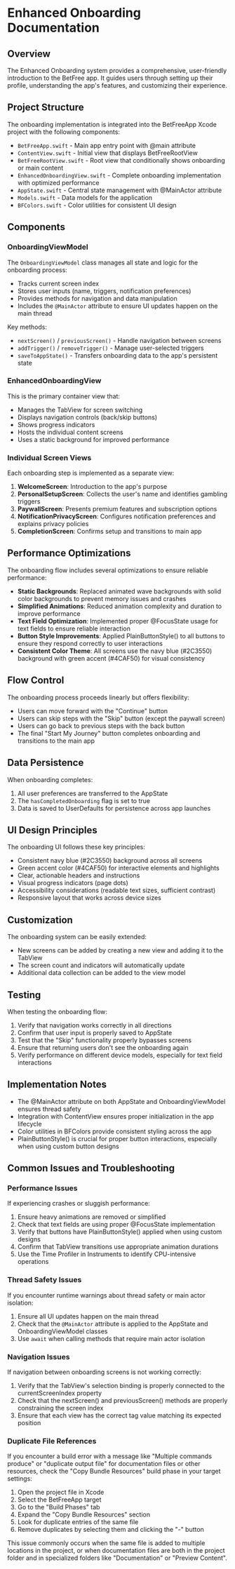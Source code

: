 # Enhanced Onboarding Documentation

## Overview
The Enhanced Onboarding system provides a comprehensive, user-friendly introduction to the BetFree app. It guides users through setting up their profile, understanding the app's features, and customizing their experience.

## Project Structure
The onboarding implementation is integrated into the BetFreeApp Xcode project with the following components:
- `BetFreeApp.swift` - Main app entry point with @main attribute
- `ContentView.swift` - Initial view that displays BetFreeRootView
- `BetFreeRootView.swift` - Root view that conditionally shows onboarding or main content
- `EnhancedOnboardingView.swift` - Complete onboarding implementation with optimized performance
- `AppState.swift` - Central state management with @MainActor attribute
- `Models.swift` - Data models for the application
- `BFColors.swift` - Color utilities for consistent UI design

## Components

### OnboardingViewModel

The `OnboardingViewModel` class manages all state and logic for the onboarding process:

- Tracks current screen index
- Stores user inputs (name, triggers, notification preferences)
- Provides methods for navigation and data manipulation
- Includes the `@MainActor` attribute to ensure UI updates happen on the main thread

Key methods:
- `nextScreen()` / `previousScreen()` - Handle navigation between screens
- `addTrigger()` / `removeTrigger()` - Manage user-selected triggers
- `saveToAppState()` - Transfers onboarding data to the app's persistent state

### EnhancedOnboardingView

This is the primary container view that:
- Manages the TabView for screen switching
- Displays navigation controls (back/skip buttons)
- Shows progress indicators
- Hosts the individual content screens
- Uses a static background for improved performance

### Individual Screen Views

Each onboarding step is implemented as a separate view:

1. **WelcomeScreen**: Introduction to the app's purpose
2. **PersonalSetupScreen**: Collects the user's name and identifies gambling triggers
3. **PaywallScreen**: Presents premium features and subscription options
4. **NotificationPrivacyScreen**: Configures notification preferences and explains privacy policies
5. **CompletionScreen**: Confirms setup and transitions to main app

## Performance Optimizations

The onboarding flow includes several optimizations to ensure reliable performance:

- **Static Backgrounds**: Replaced animated wave backgrounds with solid color backgrounds to prevent memory issues and crashes
- **Simplified Animations**: Reduced animation complexity and duration to improve performance
- **Text Field Optimization**: Implemented proper @FocusState usage for text fields to ensure reliable interaction
- **Button Style Improvements**: Applied PlainButtonStyle() to all buttons to ensure they respond correctly to user interactions
- **Consistent Color Theme**: All screens use the navy blue (#2C3550) background with green accent (#4CAF50) for visual consistency

## Flow Control

The onboarding process proceeds linearly but offers flexibility:
- Users can move forward with the "Continue" button
- Users can skip steps with the "Skip" button (except the paywall screen)
- Users can go back to previous steps with the back button
- The final "Start My Journey" button completes onboarding and transitions to the main app

## Data Persistence

When onboarding completes:
1. All user preferences are transferred to the AppState
2. The `hasCompletedOnboarding` flag is set to true
3. Data is saved to UserDefaults for persistence across app launches

## UI Design Principles

The onboarding UI follows these key principles:
- Consistent navy blue (#2C3550) background across all screens
- Green accent color (#4CAF50) for interactive elements and highlights
- Clear, actionable headers and instructions
- Visual progress indicators (page dots)
- Accessibility considerations (readable text sizes, sufficient contrast)
- Responsive layout that works across device sizes

## Customization

The onboarding system can be easily extended:
- New screens can be added by creating a new view and adding it to the TabView
- The screen count and indicators will automatically update
- Additional data collection can be added to the view model

## Testing

When testing the onboarding flow:
1. Verify that navigation works correctly in all directions
2. Confirm that user input is properly saved to AppState
3. Test that the "Skip" functionality properly bypasses screens
4. Ensure that returning users don't see the onboarding again
5. Verify performance on different device models, especially for text field interactions

## Implementation Notes
- The @MainActor attribute on both AppState and OnboardingViewModel ensures thread safety
- Integration with ContentView ensures proper initialization in the app lifecycle
- Color utilities in BFColors provide consistent styling across the app
- PlainButtonStyle() is crucial for proper button interactions, especially when using custom button designs

## Common Issues and Troubleshooting

### Performance Issues

If experiencing crashes or sluggish performance:

1. Ensure heavy animations are removed or simplified
2. Check that text fields are using proper @FocusState implementation
3. Verify that buttons have PlainButtonStyle() applied when using custom designs
4. Confirm that TabView transitions use appropriate animation durations
5. Use the Time Profiler in Instruments to identify CPU-intensive operations

### Thread Safety Issues
If you encounter runtime warnings about thread safety or main actor isolation:

1. Ensure all UI updates happen on the main thread
2. Check that the `@MainActor` attribute is applied to the AppState and OnboardingViewModel classes
3. Use `await` when calling methods that require main actor isolation

### Navigation Issues
If navigation between onboarding screens is not working correctly:

1. Verify that the TabView's selection binding is properly connected to the currentScreenIndex property
2. Check that the nextScreen() and previousScreen() methods are properly constraining the screen index
3. Ensure that each view has the correct tag value matching its expected position

### Duplicate File References
If you encounter a build error with a message like "Multiple commands produce" or "duplicate output file" for documentation files or other resources, check the "Copy Bundle Resources" build phase in your target settings:

1. Open the project file in Xcode
2. Select the BetFreeApp target
3. Go to the "Build Phases" tab
4. Expand the "Copy Bundle Resources" section
5. Look for duplicate entries of the same file
6. Remove duplicates by selecting them and clicking the "-" button

This issue commonly occurs when the same file is added to multiple locations in the project, or when documentation files are both in the project folder and in specialized folders like "Documentation" or "Preview Content". 